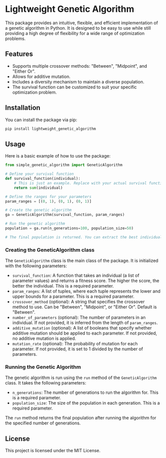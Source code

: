 # Lightweight Genetic Algorithm

This package provides an intuitive, flexible, and efficient implementation of a genetic algorithm in Python. It is designed to be easy to use while still providing a high degree of flexibility for a wide range of optimization problems.

## Features

- Supports multiple crossover methods: "Between", "Midpoint", and "Either Or".
- Allows for additive mutation.
- Includes a diversity mechanism to maintain a diverse population.
- The survival function can be customized to suit your specific optimization problem.

## Installation

You can install the package via pip:

```bash
pip install lightweight_genetic_algorithm
```

## Usage

Here is a basic example of how to use the package:

```python
from simple_genetic_algorithm import GeneticAlgorithm

# Define your survival function
def survival_function(individual):
    # This is just an example. Replace with your actual survival function.
    return sum(individual)

# Define the ranges for your parameters
param_ranges = [(0, 1), (0, 1), (0, 1)]

# Create the genetic algorithm
ga = GeneticAlgorithm(survival_function, param_ranges)

# Run the genetic algorithm
population = ga.run(n_generations=100, population_size=50)

# The final population is returned. You can extract the best individual, etc.
```

### Creating the GeneticAlgorithm class

The `GeneticAlgorithm` class is the main class of the package. It is initialized with the following parameters:

- `survival_function`: A function that takes an individual (a list of parameter values) and returns a fitness score. The higher the score, the better the individual. This is a required parameter.
- `param_ranges`: A list of tuples, where each tuple represents the lower and upper bounds for a parameter. This is a required parameter.
- `crossover_method` (optional): A string that specifies the crossover method to use. Can be "Between", "Midpoint", or "Either Or". Default is "Between".
- `number_of_parameters` (optional): The number of parameters in an individual. If not provided, it is inferred from the length of `param_ranges`.
- `additive_mutation` (optional): A list of booleans that specify whether additive mutation should be applied to each parameter. If not provided, no additive mutation is applied.
- `mutation_rate` (optional): The probability of mutation for each parameter. If not provided, it is set to 1 divided by the number of parameters.

### Running the Genetic Algorithm

The genetic algorithm is run using the `run` method of the `GeneticAlgorithm` class. It takes the following parameters:

- `n_generations`: The number of generations to run the algorithm for. This is a required parameter.
- `population_size`: The size of the population in each generation. This is a required parameter.

The `run` method returns the final population after running the algorithm for the specified number of generations.

## License

This project is licensed under the MIT License.